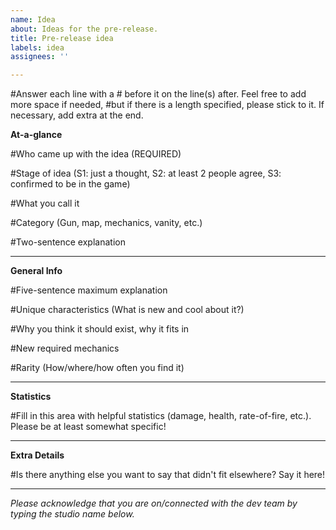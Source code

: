 ```yaml
---
name: Idea
about: Ideas for the pre-release.
title: Pre-release idea
labels: idea
assignees: ''

---
```


#Answer each line with a # before it on the line(s) after. Feel free to add more space if needed,
#but if there is a length specified, please stick to it. If necessary, add extra at the end.

**At-a-glance**

#Who came up with the idea (REQUIRED)

#Stage of idea (S1: just a thought, S2: at least 2 people agree, S3: confirmed to be in the game)

#What you call it

#Category (Gun, map, mechanics, vanity, etc.)

#Two-sentence explanation



---
**General Info**

#Five-sentence maximum explanation




#Unique characteristics (What is new and cool about it?)

#Why you think it should exist, why it fits in

#New required mechanics

#Rarity (How/where/how often you find it)

---
**Statistics**

#Fill in this area with helpful statistics (damage, health, rate-of-fire, etc.). Please be at least somewhat specific!

---
**Extra Details**

#Is there anything else you want to say that didn't fit elsewhere? Say it here!

---
*Please acknowledge that you are on/connected with the dev team by typing the studio name below.*
